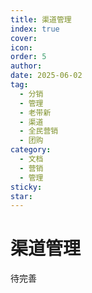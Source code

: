 ```yaml
---
title: 渠道管理
index: true
cover: 
icon: 
order: 5
author: 
date: 2025-06-02
tag:
  - 分销
  - 管理
  - 老带新
  - 渠道
  - 全民营销
  - 团购
category:
  - 文档
  - 营销
  - 管理
sticky: 
star: 
---
```


# 渠道管理

待完善
